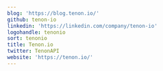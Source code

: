 ```yaml
---
blog: 'https://blog.tenon.io/'
github: tenon-io
linkedin: 'https://linkedin.com/company/tenon-io'
logohandle: tenonio
sort: tenonio
title: Tenon.io
twitter: TenonAPI
website: 'https://tenon.io/'
---
```


